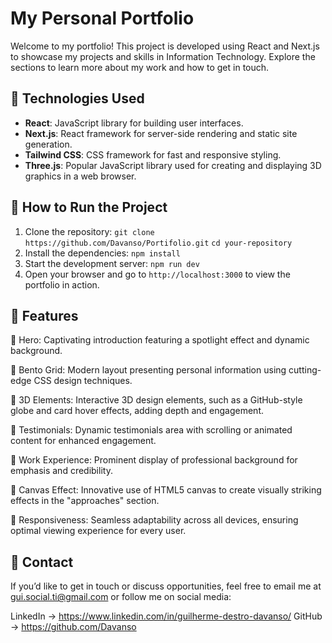 # My Personal Portfolio

Welcome to my portfolio! This project is developed using React and Next.js to showcase my projects and skills in Information Technology. Explore the sections to learn more about my work and how to get in touch.

## 🚀 Technologies Used
- **React**: JavaScript library for building user interfaces.
- **Next.js**: React framework for server-side rendering and static site generation.
- **Tailwind CSS**: CSS framework for fast and responsive styling.
- **Three.js**: Popular JavaScript library used for creating and displaying 3D graphics in a web browser. 

## 📜 How to Run the Project
1. Clone the repository:
   ```git clone https://github.com/Davanso/Portifolio.git```
   ```cd your-repository```
2. Install the dependencies:
   ```npm install```
3. Start the development server:
   ```npm run dev```
4. Open your browser and go to ```http://localhost:3000``` to view the portfolio in action.
   

## 🔋 Features
🌟 Hero: Captivating introduction featuring a spotlight effect and dynamic background.

🌟 Bento Grid: Modern layout presenting personal information using cutting-edge CSS design techniques.

🌟 3D Elements: Interactive 3D design elements, such as a GitHub-style globe and card hover effects, adding depth and engagement.

🌟 Testimonials: Dynamic testimonials area with scrolling or animated content for enhanced engagement.

🌟 Work Experience: Prominent display of professional background for emphasis and credibility.

🌟 Canvas Effect: Innovative use of HTML5 canvas to create visually striking effects in the "approaches" section.

🌟 Responsiveness: Seamless adaptability across all devices, ensuring optimal viewing experience for every user.

## 💬 Contact
If you’d like to get in touch or discuss opportunities, feel free to email me at gui.social.ti@gmail.com or follow me on social media:

LinkedIn -> https://www.linkedin.com/in/guilherme-destro-davanso/
GitHub -> https://github.com/Davanso
